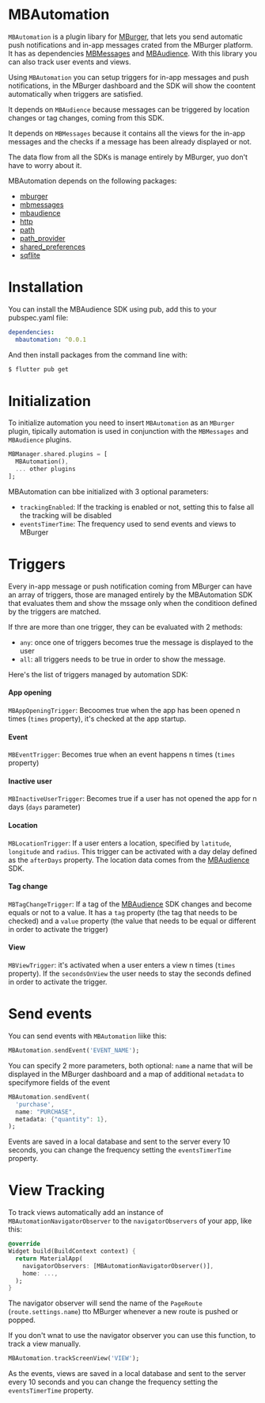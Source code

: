 # MBAutomation

`MBAutomation` is a plugin libary for [MBurger](https://mburger.cloud), that lets you send automatic push notifications and in-app messages crated from the MBurger platform. It has as dependencies [MBMessages](https://github.com/Mumble-SRL/MBMessages-Flutter) and [MBAudience](https://github.com/Mumble-SRL/MBAudience-Flutter). With this library you can also track user events and views.

Using `MBAutomation` you can setup triggers for in-app messages and push notifications, in the MBurger dashboard and the SDK will show the coontent automatically when triggers are satisfied. 

It depends on `MBAudience` because messages can be triggered by location changes or tag changes, coming from this SDK.

It depends on `MBMessages` because it contains all the views for the in-app messages and the checks if a message has been already displayed or not.

The data flow from all the SDKs is manage entirely by MBurger, yuo don't have to worry about it.

MBAutomation depends on the following packages:

 - [mburger](https://pub.dev/packages/mburger)
 - [mbmessages](https://pub.dev/packages/mbmessages)
 - [mbaudience](https://pub.dev/packages/mbaudience)
 - [http](https://pub.dev/packages/http)
 - [path](https://pub.dev/packages/path)
 - [path_provider](https://pub.dev/packages/path_provider)
 - [shared_preferences](https://pub.dev/packages/shared_preferences)
 - [sqflite](https://pub.dev/packages/sqflite)

# Installation

You can install the MBAudience SDK using pub, add this to your pubspec.yaml file:

``` yaml
dependencies:
  mbautomation: ^0.0.1
```

And then install packages from the command line with:

``` bash
$ flutter pub get
```

# Initialization

To initialize automation you need to insert `MBAutomation` as an `MBurger` plugin, tipically automation is used in conjunction with the `MBMessages` and `MBAudience` plugins.

``` dart
MBManager.shared.plugins = [
  MBAutomation(),
  ... other plugins
];
```

MBAutomation can bbe initialized with 3 optional parameters:

* `trackingEnabled`: If the tracking is enabled or not, setting this to false all the tracking will be disabled
* `eventsTimerTime`: The frequency used to send events and views to MBurger

# Triggers

Every in-app message or push notification coming from MBurger can have an array of triggers, those are managed entirely by the MBAutomation SDK that evaluates them and show the mssage only when the conditioon defined by the triggers are matched. 

If thre are more than one trigger, they can be evaluated with 2 methods:

* `any`: once one of triggers becomes true the message is displayed to the user
* `all`: all triggers needs to be true in order to show the message.

Here's the list of triggers managed by automation SDK:


#### App opening

`MBAppOpeningTrigger`: Becoomes true when the app has been opened n times (`times` property), it's checked at the app startup.


#### Event

`MBEventTrigger`: Becomes true when an event happens n times (`times` property)

#### Inactive user

`MBInactiveUserTrigger`: Becomes true if a user has not opened the app for n days (`days` parameter)

#### Location

`MBLocationTrigger`: If a user enters a location, specified by `latitude`, `longitude` and `radius`. This trigger can be activated with a day delay defined as the `afterDays` property. The location data comes from the [MBAudience](https://github.com/Mumble-SRL/MBAudience-Flutter) SDK.

#### Tag change

`MBTagChangeTrigger`: If a tag of the [MBAudience](https://github.com/Mumble-SRL/MBAudience-Flutter) SDK changes and become equals or not to a value. It has a `tag` property (the tag that needs to be checked) and a `value` property (the value that needs to be equal or different in order to activate the trigger)

#### View

`MBViewTrigger`: it's activated when a user enters a view n times (`times` property). If the `secondsOnView` the user needs to stay the seconds defined in order to activate the trigger.

# Send events

You can send events with `MBAutomation` liike this:

``` dart
MBAutomation.sendEvent('EVENT_NAME');
```

You can specify 2 more parameters, both optional: `name` a name that will be displayed in the MBurger dashboard and a map of additional `metadata` to specifymore fields of the event

``` dart
MBAutomation.sendEvent(
  'purchase',
  name: "PURCHASE",
  metadata: {"quantity": 1},
);
```

Events are saved in a local database and sent to the server every 10 seconds, you can change the frequency setting the `eventsTimerTime` property.

# View Tracking

To track views automatically add an instance of `MBAutomationNavigatorObserver` to the `navigatorObservers` of your app, like this:

``` dart
@override
Widget build(BuildContext context) {
  return MaterialApp(
    navigatorObservers: [MBAutomationNavigatorObserver()],
    home: ...,
  );
}
```

The navigator observer will send the name of the `PageRoute` (`route.settings.name`) tto MBurger whenever a new route is pushed or popped.

If you don't wnat to use the navigator observer you can use this function, to track a view manually.


``` dart
MBAutomation.trackScreenView('VIEW');
```

As the events, views are saved in a local database and sent to the server every 10 seconds and you can change the frequency setting the `eventsTimerTime` property.

